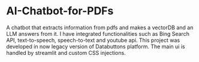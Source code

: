 # AI-Chatbot-for-PDFs
A chatbot that extracts information from pdfs and makes a vectorDB and an LLM answers from it.
I have integrated functionalities such as Bing Search API, text-to-speech, speech-to-text and youtube api.
This project was developed in now legacy version of Databuttons platform. The main ui is handled by streamlit and custom CSS injections.
